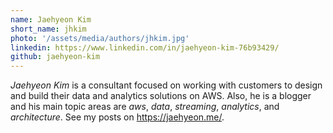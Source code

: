 ```yaml
---
name: Jaehyeon Kim
short_name: jhkim
photo: '/assets/media/authors/jhkim.jpg'
linkedin: https://www.linkedin.com/in/jaehyeon-kim-76b93429/
github: jaehyeon-kim
---
```


*Jaehyeon Kim* is a consultant focused on working with customers to design and build their data and analytics solutions on AWS. Also, he is a blogger and his main topic areas are *aws*, *data*, *streaming*, *analytics*, and *architecture*. See my posts on https://jaehyeon.me/.